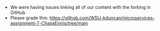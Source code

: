 * We were having issues linking all of our content with the forking in GitHub.
* Please grade this: https://github.com/WSU-kduncan/microservices-assignment-7-ChaseEnnis/tree/main
